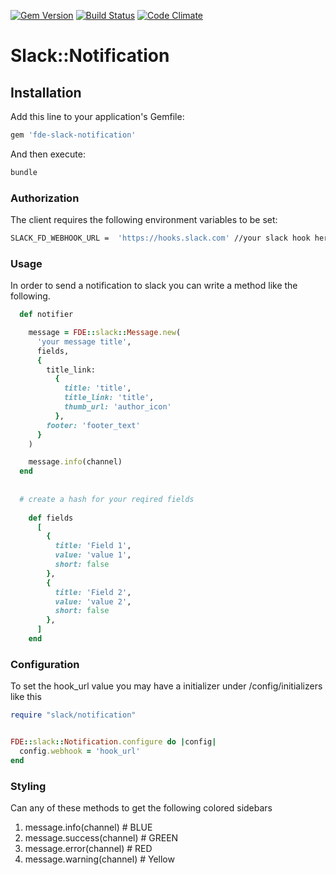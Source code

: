 [![Gem Version](https://badge.fury.io/rb/fde-slack-notification.svg)](https://badge.fury.io/rb/fde-slack-notification)
[![Build Status](https://travis-ci.org/fashion-data-exchange/slack-notification.svg?branch=master)](https://travis-ci.org/fashion-data-exchange/slack-notification)
[![Code Climate](https://codeclimate.com/github/fashion-data-exchange/slack-notification/badges/gpa.svg)](https://codeclimate.com/github/fashion-data-exchange/slack-notification)

# Slack::Notification
## Installation

Add this line to your application's Gemfile:

```ruby
gem 'fde-slack-notification'
```
And then execute:

```bash
bundle
```

### Authorization

The client requires the following environment variables to be set:

```bash
SLACK_FD_WEBHOOK_URL =  'https://hooks.slack.com' //your slack hook here
```

### Usage

In order to send a notification to slack you can write a method like the following.

```ruby
  def notifier

    message = FDE::slack::Message.new(
      'your message title',
      fields,
      {
        title_link:
          {
            title: 'title',
            title_link: 'title',
            thumb_url: 'author_icon'
          },
        footer: 'footer_text'
      }
    )

    message.info(channel)
  end
  
  
  # create a hash for your reqired fields
  
    def fields
      [
        {
          title: 'Field 1',
          value: 'value 1',
          short: false
        },
        {
          title: 'Field 2',
          value: 'value 2',
          short: false
        },  
      ]
    end

```

### Configuration

To set the hook_url value you may have a initializer under /config/initializers like this

```ruby
require "slack/notification"


FDE::slack::Notification.configure do |config|
  config.webhook = 'hook_url'
end
```


### Styling

Can any of these methods to get the following colored sidebars

1. message.info(channel) # BLUE
2. message.success(channel) # GREEN
2. message.error(channel) # RED
2. message.warning(channel) # Yellow
